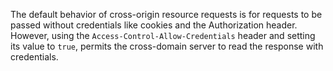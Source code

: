The default behavior of cross-origin resource requests is for requests to be passed without credentials like cookies and the Authorization header. However, using the `Access-Control-Allow-Credentials` header and setting its value to `true`, permits the cross-domain server to read the response with credentials.